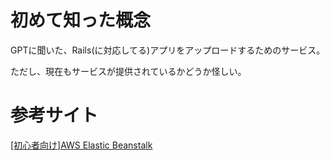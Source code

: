 # 初めて知った概念
GPTに聞いた、Rails(に対応してる)アプリをアップロードするためのサービス。

ただし、現在もサービスが提供されているかどうか怪しい。

# 参考サイト
[[初心者向け]AWS Elastic Beanstalk](https://qiita.com/yShig/items/2120bba6649321623cad)
